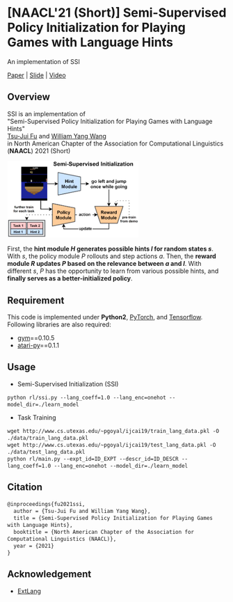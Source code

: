 # [NAACL'21 (Short)] Semi-Supervised Policy Initialization for Playing Games with Language Hints
An implementation of SSI

[Paper](https://tsujuifu.github.io/pubs/naacl21_ssi.pdf) | [Slide](https://tsujuifu.github.io/slides/naacl21_ssi.pdf) | [Video](https://youtu.be/5UbeIKX4voY)

## Overview
SSI is an implementation of <br> 
"Semi-Supervised Policy Initialization for Playing Games with Language Hints" <br> 
[Tsu-Jui Fu](https://tsujuifu.github.io/) and [William Yang Wang](https://sites.cs.ucsb.edu/~william/) <br> 
in North American Chapter of the Association for Computational Linguistics (**NAACL**) 2021 (Short)

<img src='imgs/overview.png' width='60%' />

First, the **hint module <I>H</I> generates possible hints <I>l</I> for random states <I>s</I>**. With <I>s</I>, the policy module <I>P</I> rollouts and step actions <I>a</I>. Then, the **reward module <I>R</I> updates <I>P</I> based on the relevance between <I>a</I> and <I>l</I>**. With different <I>s</I>, <I>P</I> has the opportunity to learn from various possible hints, and **finally serves as a better-initialized policy**.


## Requirement
This code is implemented under **Python2**, [PyTorch](https://pytorch.org), and [Tensorflow](https://www.tensorflow.org/). <br>
Following libraries are also required:
+ [gym](https://gym.openai.com/)==0.10.5
+ [atari-py](https://github.com/openai/atari-py)==0.1.1

## Usage
+ Semi-Supervised Initialization (SSI)
```
python rl/ssi.py --lang_coeff=1.0 --lang_enc=onehot --model_dir=./learn_model
```
+ Task Training
```
wget http://www.cs.utexas.edu/~pgoyal/ijcai19/train_lang_data.pkl -O ./data/train_lang_data.pkl
wget http://www.cs.utexas.edu/~pgoyal/ijcai19/test_lang_data.pkl -O ./data/test_lang_data.pkl
python rl/main.py --expt_id=ID_EXPT --descr_id=ID_DESCR --lang_coeff=1.0 --lang_enc=onehot --model_dir=./learn_model
```

## Citation
```
@inproceedings{fu2021ssi, 
  author = {Tsu-Jui Fu and William Yang Wang}, 
  title = {Semi-Supervised Policy Initialization for Playing Games with Language Hints}, 
  booktitle = {North American Chapter of the Association for Computational Linguistics (NAACL)}, 
  year = {2021} 
}
```

## Acknowledgement
+ [ExtLang](https://github.com/prasoongoyal/rl-learn)
